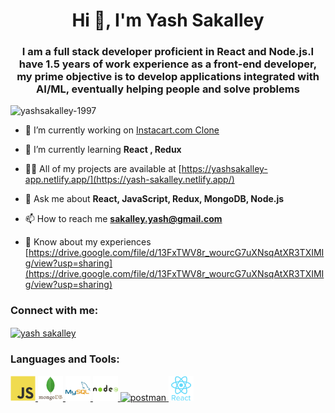 <h1 align="center">Hi 👋, I'm Yash Sakalley</h1>
<h3 align="center">I am a full stack developer proficient in React and Node.js.I have 1.5 years of work experience as a front-end developer, my prime objective is to develop applications integrated with AI/ML, eventually helping people and solve problems</h3>

<p align="left"> <img src="https://komarev.com/ghpvc/?username=yashsakalley-1997&label=Profile%20views&color=0e75b6&style=flat" alt="yashsakalley-1997" /> </p>

- 🔭 I’m currently working on [Instacart.com Clone](https://github.com/Maddy-O/Instacart_MVC)

- 🌱 I’m currently learning **React , Redux**

- 👨‍💻 All of my projects are available at [https://yashsakalley-app.netlify.app/](https://yash-sakalley.netlify.app/)

- 💬 Ask me about **React, JavaScript, Redux, MongoDB, Node.js**

- 📫 How to reach me **sakalley.yash@gmail.com**

- 📄 Know about my experiences [https://drive.google.com/file/d/13FxTWV8r_wourcG7uXNsqAtXR3TXIMIg/view?usp=sharing](https://drive.google.com/file/d/13FxTWV8r_wourcG7uXNsqAtXR3TXIMIg/view?usp=sharing)

<h3 align="left">Connect with me:</h3>
<p align="left">
<a href="https://www.linkedin.com/in/yash-sakalley-9b8b58137/" target="blank"><img align="center" src="https://raw.githubusercontent.com/rahuldkjain/github-profile-readme-generator/master/src/images/icons/Social/linked-in-alt.svg" alt="yash sakalley" height="30" width="40" /></a>
</p>

<h3 align="left">Languages and Tools:</h3>
<p align="left"> <a href="https://developer.mozilla.org/en-US/docs/Web/JavaScript" target="_blank" rel="noreferrer"> <img src="https://raw.githubusercontent.com/devicons/devicon/master/icons/javascript/javascript-original.svg" alt="javascript" width="40" height="40"/> </a> <a href="https://www.mongodb.com/" target="_blank" rel="noreferrer"> <img src="https://raw.githubusercontent.com/devicons/devicon/master/icons/mongodb/mongodb-original-wordmark.svg" alt="mongodb" width="40" height="40"/> </a> <a href="https://www.mysql.com/" target="_blank" rel="noreferrer"> <img src="https://raw.githubusercontent.com/devicons/devicon/master/icons/mysql/mysql-original-wordmark.svg" alt="mysql" width="40" height="40"/> </a> <a href="https://nodejs.org" target="_blank" rel="noreferrer"> <img src="https://raw.githubusercontent.com/devicons/devicon/master/icons/nodejs/nodejs-original-wordmark.svg" alt="nodejs" width="40" height="40"/> </a> <a href="https://postman.com" target="_blank" rel="noreferrer"> <img src="https://www.vectorlogo.zone/logos/getpostman/getpostman-icon.svg" alt="postman" width="40" height="40"/> </a> <a href="https://reactjs.org/" target="_blank" rel="noreferrer"> <img src="https://raw.githubusercontent.com/devicons/devicon/master/icons/react/react-original-wordmark.svg" alt="react" width="40" height="40"/> </a> </p>
